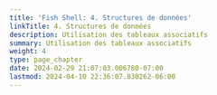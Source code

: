 ```yaml
---
title: 'Fish Shell: 4. Structures de données'
linkTitle: 4. Structures de données
description: Utilisation des tableaux associatifs
summary: Utilisation des tableaux associatifs
weight: 4
type: page_chapter
date: 2024-02-29 21:07:03.006780-07:00
lastmod: 2024-04-10 22:36:07.830262-06:00
---
```


